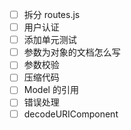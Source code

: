 - [ ] 拆分 routes.js
- [ ] 用户认证
- [ ] 添加单元测试
- [ ] 参数为对象的文档怎么写
- [ ] 参数校验
- [ ] 压缩代码
- [ ] Model 的引用
- [ ] 错误处理
- [ ] decodeURIComponent
